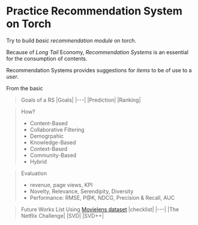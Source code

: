 # Practice Recommendation System on Torch

Try to build *basic recommendation module* on torch.

Because of _Long Tail_ Economy, *Recommendation Systems* is an essential for the consumption of contents.

Recommendation Systems provides suggestions for *_items_* to be of use to a *_user_*.

From the basic

> Goals of a RS
>  |Goals|
>  |---|
>  |Prediction|
>  |Ranking|

> How?
> - Content-Based
> - Collaborative Filtering
> - Demogrpahic
> - Knowledge-Based
> - Context-Based
> - Community-Based
> - Hybrid

> Evaluation
>  - revenue, page views, KPI
>  - Novelty, Relevance, Serendipity, Diversity
>  - Performance: RMSE, P@K, NDCG, Precision & Recall, AUC

> Future Works List
>  Using [Movielens dataset](https://grouplens.org/datasets/movielens/)
>  |checklist|
>  |---|
>  |The Netflix Challenge|
>  |SVD|
>  |SVD++|
